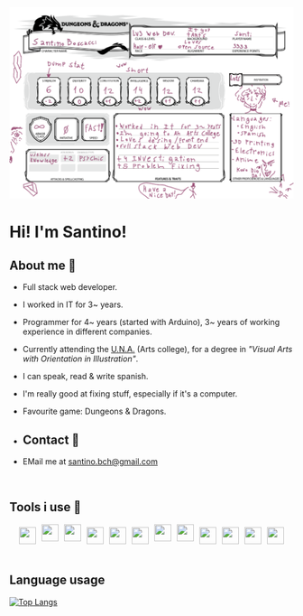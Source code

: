 ![](https://github.com/santinobch/santinobch/blob/main/img/github.png?raw=true)

# Hi! I'm Santino!

## About me 🧾
- Full stack web developer.
- I worked in IT for 3~ years.
- Programmer for 4~ years (started with Arduino), 3~ years of working experience in different companies.
- Currently attending the [U.N.A.](https://visuales.una.edu.ar) (Arts college), for a degree in *"Visual Arts with Orientation in Illustration"*.
- I can speak, read & write spanish.
- I'm really good at fixing stuff, especially if it's a computer.
- Favourite game: Dungeons & Dragons.

- ## Contact 💌

- EMail me at santino.bch@gmail.com

<br>

## Tools i use 🧨

<div style="display: flex; flex-direction: row; justify-content: center;">
  <img src="https://cdn.svgporn.com/logos/mysql.svg" width="30px" height="30px" hspace="5" vspace="5"/>
  <img src="https://cdn.svgporn.com/logos/html-5.svg" width="30px" height="30px" hspace="5"/>
  <img src="https://cdn.svgporn.com/logos/css-3.svg" width="30px" height="30px" hspace="5"/>
  <img src="https://cdn.svgporn.com/logos/javascript.svg" width="30px" height="30px" hspace="5" vspace="5"/>
  <img src="https://cdn.svgporn.com/logos/typescript-icon.svg" width="30px" height="30px" hspace="5" vspace="5"/>
  <img src="https://cdn.svgporn.com/logos/angular-icon.svg" width="30px" height="30px" hspace="5" vspace="5"/> 
  <img src="https://cdn.svgporn.com/logos/sass.svg" width="30px" height="30px" hspace="5"/>
  <img src="https://cdn.svgporn.com/logos/npm.svg" width="30px" height="30px" hspace="5"/>
  <img src="https://cdn.svgporn.com/logos/git-icon.svg" width="30px" height="30px" hspace="5" vspace="5"/>
  <img src="https://cdn.svgporn.com/logos/bitbucket.svg" width="30px" height="30px" hspace="5" vspace="5"/>
  <img src="https://cdn.svgporn.com/logos/docker-icon.svg" width="30px" height="30px" hspace="5" vspace="5"/>  
  <img src="https://cdn.svgporn.com/logos/visual-studio-code.svg" width="30px" height="30px" hspace="5" vspace="5"/>
</div>

<br>

## Language usage

[![Top Langs](https://github-readme-stats.vercel.app/api/top-langs/?username=santinobch&langs_count=8)](https://github.com/anuraghazra/github-readme-stats)
